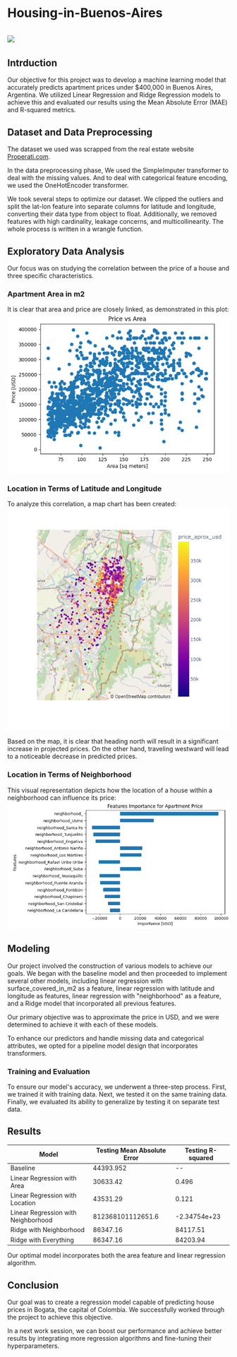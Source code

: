 # Housing-in-Buenos-Aires 

![](flavia-carpio-P3PFi8THbUs-unsplash.jpg)
---
## Intrduction
Our objective for this project was to develop a machine learning model that accurately predicts apartment prices under $400,000 in Buenos Aires, Argentina. We utilized Linear Regression and Ridge Regression models to achieve this and evaluated our results using the Mean Absolute Error (MAE) and R-squared metrics.

## Dataset and Data Preprocessing 

The dataset we used was scrapped from the real estate website [Properati.com](https://properati.com/).

In the data preprocessing phase, We used the SimpleImputer transformer to deal with the missing values. And to deal with categorical feature encoding, we used the OneHotEncoder transformer.

We took several steps to optimize our dataset. We clipped the outliers and split the lat-lon feature into separate columns for latitude and longitude, converting their data type from object to float. Additionally, we removed features with high cardinality, leakage concerns, and multicollinearity. The whole process is written in a wrangle function.

## Exploratory Data Analysis

Our focus was on studying the correlation between the price of a house and three specific characteristics.

### Apartment Area in m2
It is clear that area and price are closely linked, as demonstrated in this plot:
![](area_price.png)

### Location in Terms of Latitude and Longitude
To analyze this correlation, a map chart has been created:
![](location_price.png)

Based on the map, it is clear that heading north will result in a significant increase in projected prices. On the other hand, traveling westward will lead to a noticeable decrease in predicted prices.

### Location in Terms of Neighborhood
This visual representation depicts how the location of a house within a neighborhood can influence its price:
![](neighborhood_price.png)

## Modeling
Our project involved the construction of various models to achieve our goals. We began with the baseline model and then proceeded to implement several other models, including linear regression with surface_covered_in_m2 as a feature, linear regression with latitude and longitude as features, linear regression with "neighborhood" as a feature, and a Ridge model that incorporated all previous features. 

Our primary objective was to approximate the price in USD, and we were determined to achieve it with each of these models.

To enhance our predictors and handle missing data and categorical attributes, we opted for a pipeline model design that incorporates transformers.

### Training and Evaluation
To ensure our model's accuracy, we underwent a three-step process. First, we trained it with training data. Next, we tested it on the same training data. Finally, we evaluated its ability to generalize by testing it on separate test data. 

## Results
Model | Testing Mean Absolute Error | Testing R-squared
------|--|--------------------------------
Baseline | 44393.952 | --
Linear Regression with Area | 30633.42 | 0.496
Linear Regression with Location | 43531.29 | 0.121
Linear Regression with Neighborhood | 812368101112651.6 | -2.34754e+23
Ridge with Neighborhood | 86347.16 | 84117.51
Ridge with Everything | 86347.16 | 84203.94

Our optimal model incorporates both the area feature and linear regression algorithm.

## Conclusion
Our goal was to create a regression model capable of predicting house prices in Bogata, the capital of Colombia. We successfully worked through the project to achieve this objective.

In a next work session, we can boost our performance and achieve better results by integrating more regression algorithms and fine-tuning their hyperparameters.


